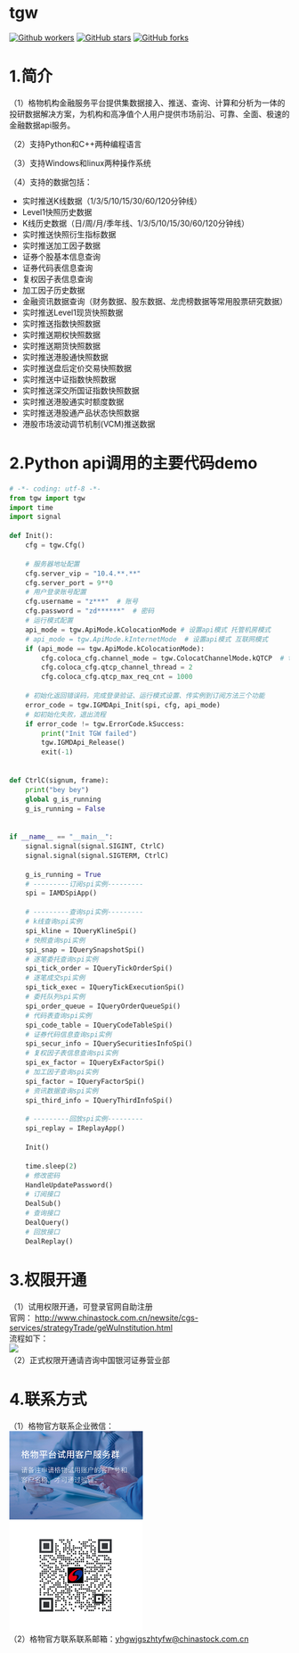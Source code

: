 # tgw<br>
[![Github workers](https://img.shields.io/github/watchers/tgw2023/tgw.svg?style=social&label=Watchers&)](https://github.com/tgw2023/tgw/watchers)
[![GitHub stars](https://img.shields.io/github/stars/tgw2023/tgw.svg?style=social&label=Star&)](https://github.com/tgw2023/tgw/stargazers)
[![GitHub forks](https://img.shields.io/github/forks/tgw2023/tgw.svg?style=social&label=Fork&)](https://github.com/tgw2023/tgw/fork)

# 1.简介
（1）格物机构金融服务平台提供集数据接入、推送、查询、计算和分析为一体的投研数据解决方案，为机构和高净值个人用户提供市场前沿、可靠、全面、极速的金融数据api服务。 	<br/>

（2）支持Python和C++两种编程语言 	<br/>

（3）支持Windows和linux两种操作系统 	<br/>

（4）支持的数据包括： 	<br/>
*   实时推送K线数据（1/3/5/10/15/30/60/120分钟线）<br> 
*   Level1快照历史数据
*   K线历史数据（日/周/月/季年线、1/3/5/10/15/30/60/120分钟线）<br> 
*   实时推送快照衍生指标数据<br> 
*   实时推送加工因子数据<br> 
*   证券个股基本信息查询<br> 
*   证券代码表信息查询<br> 
*   复权因子表信息查询<br> 
*   加工因子历史数据<br> 
*   金融资讯数据查询（财务数据、股东数据、龙虎榜数据等常用股票研究数据）<br> 
*   实时推送Level1现货快照数据<br> 
*   实时推送指数快照数据<br> 
*   实时推送期权快照数据<br> 
*   实时推送期货快照数据<br> 
*   实时推送港股通快照数据<br> 
*   实时推送盘后定价交易快照数据<br> 
*   实时推送中证指数快照数据<br> 
*   实时推送深交所国证指数快照数据<br> 
*   实时推送港股通实时额度数据<br> 
*   实时推送港股通产品状态快照数据<br> 
*   港股市场波动调节机制(VCM)推送数据<br> 

# 2.Python api调用的主要代码demo
```python
# -*- coding: utf-8 -*-
from tgw import tgw
import time
import signal

def Init():
    cfg = tgw.Cfg()

    # 服务器地址配置
    cfg.server_vip = "10.4.**.**"
    cfg.server_port = 9**0
    # 用户登录账号配置
    cfg.username = "z***"  # 账号
    cfg.password = "zd******"  # 密码
    # 运行模式配置
    api_mode = tgw.ApiMode.kColocationMode # 设置api模式 托管机房模式
    # api_mode = tgw.ApiMode.kInternetMode  # 设置api模式 互联网模式
    if (api_mode == tgw.ApiMode.kColocationMode):
        cfg.coloca_cfg.channel_mode = tgw.ColocatChannelMode.kQTCP  # tcp查询模式
        cfg.coloca_cfg.qtcp_channel_thread = 2
        cfg.coloca_cfg.qtcp_max_req_cnt = 1000

    # 初始化返回错误码，完成登录验证、运行模式设置、传实例到订阅方法三个功能
    error_code = tgw.IGMDApi_Init(spi, cfg, api_mode)
    # 如初始化失败，退出流程
    if error_code != tgw.ErrorCode.kSuccess:
        print("Init TGW failed")
        tgw.IGMDApi_Release()
        exit(-1)


def CtrlC(signum, frame):
    print("bey bey")
    global g_is_running
    g_is_running = False


if __name__ == "__main__":
    signal.signal(signal.SIGINT, CtrlC)
    signal.signal(signal.SIGTERM, CtrlC)

    g_is_running = True
    # ---------订阅spi实例---------
    spi = IAMDSpiApp()

    # ---------查询spi实例---------
    # k线查询spi实例
    spi_kline = IQueryKlineSpi()
    # 快照查询spi实例
    spi_snap = IQuerySnapshotSpi()
    # 逐笔委托查询spi实例
    spi_tick_order = IQueryTickOrderSpi()
    # 逐笔成交spi实例
    spi_tick_exec = IQueryTickExecutionSpi()
    # 委托队列spi实例
    spi_order_queue = IQueryOrderQueueSpi()
    # 代码表查询spi实例
    spi_code_table = IQueryCodeTableSpi()
    # 证券代码信息查询spi实例
    spi_secur_info = IQuerySecuritiesInfoSpi()
    # 复权因子表信息查询spi实例
    spi_ex_factor = IQueryExFactorSpi()
    # 加工因子查询spi实例
    spi_factor = IQueryFactorSpi()
    # 资讯数据查询spi实例
    spi_third_info = IQueryThirdInfoSpi()

    # ---------回放spi实例---------
    spi_replay = IReplayApp()

    Init()

    time.sleep(2)
    # 修改密码
    HandleUpdatePassword()
    # 订阅接口
    DealSub()
    # 查询接口
    DealQuery()
    # 回放接口
    DealReplay()
```
# 3.权限开通
（1）试用权限开通，可登录官网自助注册<br/>
   官网： http://www.chinastock.com.cn/newsite/cgs-services/strategyTrade/geWuInstitution.html <br/>
   流程如下：<br/>
                       ![](https://github.com/tgw2023/tgw/blob/main/picture/%E8%AF%95%E7%94%A8%E8%B4%A6%E6%88%B7%E5%BC%80%E9%80%9A%E6%B5%81%E7%A8%8B.jpg) <br> 
（2）正式权限开通请咨询中国银河证券营业部<br/>
# 4.联系方式
（1）格物官方联系企业微信：<br/>
             ![](https://github.com/tgw2023/tgw/blob/main/picture/%E4%BC%81%E4%B8%9A%E5%BE%AE%E4%BF%A1%E6%B4%BB%E7%A0%81.png) <br> 
（2）格物官方联系联系邮箱：yhgwjgszhtyfw@chinastock.com.cn<br/>
